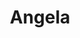 ---
title: Angela
bio: |
  Crafting beautiful experiences at KERNEL ✨
avatar: /images/angela-new.jpg
featured: true
social:
  - title: twitter
    url: https://twitter.com/angelagilhotra
---